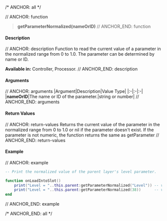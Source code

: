 /* ANCHOR: all */

// ANCHOR: function
>**getParameterNormalized(nameOrID)**
// ANCHOR_END: function

#### Description

// ANCHOR: description
Function to read the current value of a parameter in the normalized range from 0 to 1.0. The parameter can be determined by name or ID.


**Available in:** Controller, Processor.
// ANCHOR_END: description

#### Arguments

// ANCHOR: arguments
|Argument|Description|Value Type|
|:-|:-|:-|
|**nameOrID**|The name or ID of the parameter.|string or number|
// ANCHOR_END: arguments

#### Return Values

// ANCHOR: return-values
Returns the current value of the parameter in the normalized range from 0 to 1.0 or nil if the parameter doesn't exist. If the parameter is not numeric, the function returns the same as getParameter
// ANCHOR_END: return-values

#### Example

// ANCHOR: example
```lua
-- Print the normalized value of the parent layer's level parameter.

function onLoadIntoSlot()
    print("Level = "..this.parent:getParameterNormalized("Level")) -- via name
    print("Level = "..this.parent:getParameterNormalized(38))      -- via ID
end
```
// ANCHOR_END: example

/* ANCHOR_END: all */